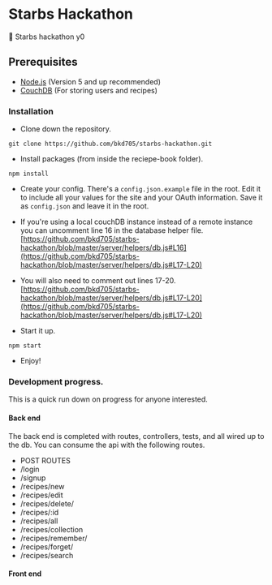 # Starbs Hackathon
:banana: Starbs hackathon y0

## Prerequisites
* [Node.js](https://nodejs.org/en/) (Version 5 and up recommended)
* [CouchDB](https://couchdb.apache.org) (For storing users and recipes)

### Installation

* Clone down the repository.
```
git clone https://github.com/bkd705/starbs-hackathon.git
```

* Install packages (from inside the reciepe-book folder).
```
npm install
```

* Create your config.  There's a `config.json.example` file in the root.  Edit it to include all your values for the site and your OAuth information.  Save it as `config.json` and leave it in the root.

* If you're using a local couchDB instance instead of a remote instance you can uncomment line 16 in the database helper file.
[https://github.com/bkd705/starbs-hackathon/blob/master/server/helpers/db.js#L16](https://github.com/bkd705/starbs-hackathon/blob/master/server/helpers/db.js#L17-L20)

* You will also need to comment out lines 17-20.
[https://github.com/bkd705/starbs-hackathon/blob/master/server/helpers/db.js#L17-L20](https://github.com/bkd705/starbs-hackathon/blob/master/server/helpers/db.js#L17-L20)

* Start it up.
```
npm start
```

* Enjoy!




### Development progress.
This is a quick run down on progress for anyone interested.

#### Back end
The back end is completed with routes, controllers, tests, and all wired up to the db. You can consume the api with the following routes.

- POST ROUTES
- /login
- /signup
- /recipes/new
- /recipes/edit
- /recipes/delete/
- /recipes/:id
- /recipes/all
- /recipes/collection
- /recipes/remember/
- /recipes/forget/
- /recipes/search

#### Front end

